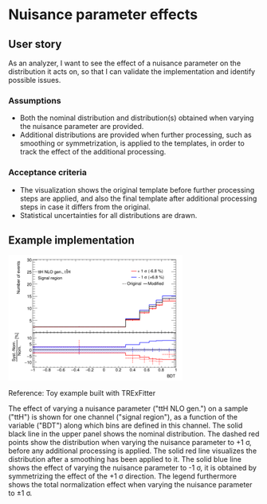 # Nuisance parameter effects

## User story
As an analyzer, I want to see the effect of a nuisance parameter on the distribution it acts on, so that I can validate the implementation and identify possible issues.

### Assumptions
- Both the nominal distribution and distribution(s) obtained when varying the nuisance parameter are provided.
- Additional distributions are provided when further processing, such as smoothing or symmetrization, is applied to the templates, in order to track the effect of the additional processing.

### Acceptance criteria
- The visualization shows the original template before further processing steps are applied, and also the final template after additional processing steps in case it differs from the original.
- Statistical uncertainties for all distributions are drawn.

## Example implementation
<img src="figures/nuisance-parameter-effects.png" alt="description" width="350"/>

Reference: Toy example built with TRExFitter

The effect of varying a nuisance parameter ("ttH NLO gen.") on a sample ("ttH") is shown for one channel ("signal region"), as a function of the variable ("BDT") along which bins are defined in this channel.
The solid black line in the upper panel shows the nominal distribution.
The dashed red points show the distribution when varying the nuisance parameter to +1 σ, before any additional processing is applied.
The solid red line visualizes the distribution after a smoothing has been applied to it.
The solid blue line shows the effect of varying the nuisance parameter to -1 σ, it is obtained by symmetrizing the effect of the +1 σ direction.
The legend furthermore shows the total normalization effect when varying the nuisance parameter to ±1 σ.